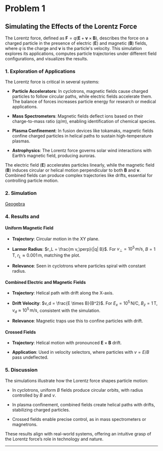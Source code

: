 # Problem 1

## Simulating the Effects of the Lorentz Force

The Lorentz force, defined as $\mathbf{F} = q(\mathbf{E} + \mathbf{v} \times \mathbf{B})$, describes the force on a charged particle in the presence of electric ($\mathbf{E}$) and magnetic ($\mathbf{B}$) fields, where $q$ is the charge and $\mathbf{v}$ is the particle's velocity. This simulation explores its applications, computes particle trajectories under different field configurations, and visualizes the results.

### 1. Exploration of Applications

The Lorentz force is critical in several systems:

- **Particle Accelerators**: In cyclotrons, magnetic fields cause charged particles to follow circular paths, while electric fields accelerate them. The balance of forces increases particle energy for research or medical applications.

- **Mass Spectrometers**: Magnetic fields deflect ions based on their charge-to-mass ratio ($q/m$), enabling identification of chemical species.

- **Plasma Confinement**: In fusion devices like tokamaks, magnetic fields confine charged particles in helical paths to sustain high-temperature plasmas.

- **Astrophysics**: The Lorentz force governs solar wind interactions with Earth’s magnetic field, producing auroras.

The electric field ($\mathbf{E}$) accelerates particles linearly, while the magnetic field ($\mathbf{B}$) induces circular or helical motion perpendicular to both $\mathbf{B}$ and $\mathbf{v}$. Combined fields can produce complex trajectories like drifts, essential for controlling particle motion.

### 2. Simulation

[Geogebra](https://www.geogebra.org/m/xpRMzPgc)


### 4. Results and 

#### Uniform Magnetic Field

- **Trajectory**: Circular motion in the XY plane.

- **Larmor Radius**: $r_L = \frac{m v_\perp}{|q| B}$. For $v_\perp = 10^5 \, \text{m/s}$, $B = 1 \, \text{T}$, $r_L \approx 0.001 \, \text{m}$, matching the plot.

- **Relevance**: Seen in cyclotrons where particles spiral with constant radius.

#### Combined Electric and Magnetic Fields

- **Trajectory**: Helical path with drift along the X-axis.

- **Drift Velocity**: $v_d = \frac{E \times B}{B^2}$. For $E_x = 10^5 \, \text{N/C}$, $B_z = 1 \, \text{T}$, $v_d \approx 10^5 \, \text{m/s}$, consistent with the simulation.

- **Relevance**: Magnetic traps use this to confine particles with drift.

#### Crossed Fields

- **Trajectory**: Helical motion with pronounced $\mathbf{E} \times \mathbf{B}$ drift.

- **Application**: Used in velocity selectors, where particles with $v = E/B$ pass undeflected.


### 5. Discussion

The simulations illustrate how the Lorentz force shapes particle motion:

- In cyclotrons, uniform $B$ fields produce circular orbits, with radius controlled by $B$ and $v$.

- In plasma confinement, combined fields create helical paths with drifts, stabilizing charged particles.

- Crossed fields enable precise control, as in mass spectrometers or magnetrons.

These results align with real-world systems, offering an intuitive grasp of the Lorentz force’s role in technology and nature.

---

